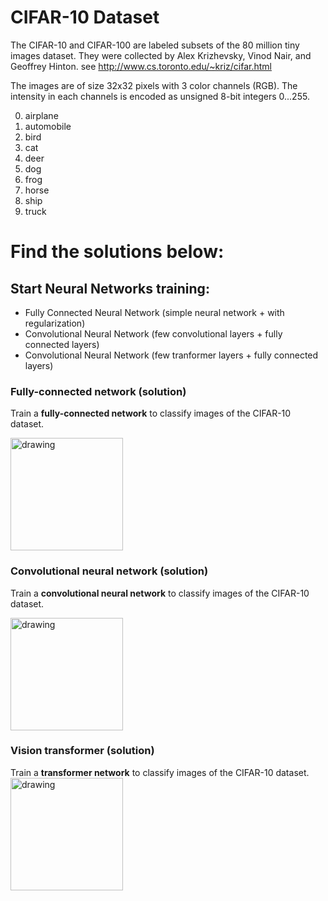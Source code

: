 # CIFAR-10 Dataset
The CIFAR-10 and CIFAR-100 are labeled subsets of the 80 million tiny images dataset.
They were collected by Alex Krizhevsky, Vinod Nair, and Geoffrey Hinton.
see http://www.cs.toronto.edu/~kriz/cifar.html

The images are of size 32x32 pixels with 3 color channels (RGB).
The intensity in each channels is encoded as unsigned 8-bit integers 0...255.
<ol start="0">
  <li>airplane</li>
  <li>automobile</li>
  <li>bird</li>
	<li>cat</li>
  <li>deer</li>
  <li>dog</li>
	<li>frog</li>
  <li>horse</li>
  <li>ship</li>
	<li>truck</li>
</ol>

# Find the solutions below:
## Start Neural Networks training:
- Fully Connected Neural Network (simple neural network + with regularization)
- Convolutional Neural Network (few convolutional layers + fully connected layers)
- Convolutional Neural Network (few tranformer layers + fully connected layers)

### Fully-connected network (solution)
Train a **fully-connected network** to classify images of the CIFAR-10 dataset.  

<a target="_blank" rel="noopener noreferrer" href="https://colab.research.google.com/github/jglombitza/cifar_tutorial//blob/solution/fully_connected.ipynb"><img src="https://colab.research.google.com/assets/colab-badge.svg" alt="drawing" width="180"/> </a>

### Convolutional neural network (solution)
Train a **convolutional neural network** to classify images of the CIFAR-10 dataset.   

<a target="_blank" rel="noopener noreferrer" href="https://colab.research.google.com/github/jglombitza/cifar_tutorial//blob/solution/convolutional.ipynb"><img src="https://colab.research.google.com/assets/colab-badge.svg" alt="drawing" width="180"/> </a>

### Vision transformer (solution)
Train a **transformer network** to classify images of the CIFAR-10 dataset.  
<a target="_blank" rel="noopener noreferrer" href="https://colab.research.google.com/github/jglombitza/cifar_tutorial/blob/solution/vision_transformer.ipynb
"><img src="https://colab.research.google.com/assets/colab-badge.svg" alt="drawing" width="180"/> </a>

